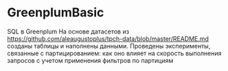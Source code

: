 # GreenplumBasic

SQL в Greenplum
На основе датасетов из https://github.com/aleaugustoplus/tpch-data/blob/master/README.md созданы таблицы и наполнены данными.
Проведены эксперименты, связанные с партицированием: как оно влияет на скорость выполнения запросов с учетом применения фильтров по партициям

